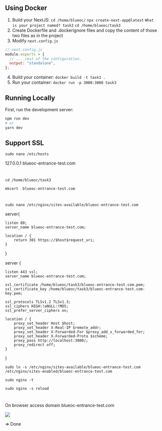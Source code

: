 
## Using Docker

1. Build your NextJS:
`cd /home/blueoc/`
`npx create-next-app@latest`
`What is your project named? task3`
`cd /home/blueoc/task3`
2. Create Dockerfile and .dockerignore files and copy the content of those two files as in the project
3. Modify `next.config.js`
```js
// next.config.js
module.exports = {
  // ... rest of the configuration.
  output: "standalone",
};
```
4. Build your container: `docker build -t task3 .`
5. Run your container: `docker run -p 3000:3000 task3`

## Running Locally
First, run the development server:

```bash
npm run dev
# or
yarn dev
```

## Support SSL
`sudo nano /etc/hosts`

127.0.0.1   blueoc-entrance-test.com
#
`cd /home/blueoc/task3`

`mkcert  blueoc-entrance-test.com`

#
`sudo nano /etc/nginx/sites-available/blueoc-entrance-test.com`

server{

    listen 80;
    server_name blueoc-entrance-test.com;

    location / {
        return 301 https://$host$request_uri;
    }
}

server {

    listen 443 ssl;
    server_name blueoc-entrance-test.com;

    ssl_certificate /home/blueoc/task3/blueoc-entrance-test.com.pem;
    ssl_certificate_key /home/blueoc/task3/blueoc-entrance-test.com-key.pem;

    ssl_protocols TLSv1.2 TLSv1.3;
    ssl_ciphers HIGH:!aNULL:!MD5;
    ssl_prefer_server_ciphers on;

    location / {
        proxy_set_header Host $host;
        proxy_set_header X-Real-IP $remote_addr;
        proxy_set_header X-Forwarded-For $proxy_add_x_forwarded_for;
        proxy_set_header X-Forwarded-Proto $scheme;
        proxy_pass http://localhost:3000/;
        proxy_redirect off;
    }
}

`sudo ln -s /etc/nginx/sites-available/blueoc-entrance-test.com  /etc/nginx/sites-enabled/blueoc-entrance-test.com`

`sudo nginx -t`

`sudo nginx -s reload`

#
On browser access domain blueoc-entrance-test.com

![](https://i.imgur.com/3vdbc7b.png)

=> Done
